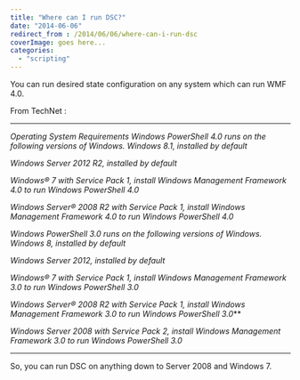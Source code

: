 ```yaml
---
title: "Where can I run DSC?"
date: "2014-06-06"
redirect_from : /2014/06/06/where-can-i-run-dsc
coverImage: goes here...
categories: 
  - "scripting"
---
```


You can run desired state configuration on any system which can run WMF 4.0.

From TechNet : 
****
*Operating System Requirements Windows PowerShell 4.0 runs on the following versions of Windows. Windows 8.1, installed by default*

*Windows Server 2012 R2, installed by default*

*Windows® 7 with Service Pack 1, install Windows Management Framework 4.0 to run Windows PowerShell 4.0*

*Windows Server® 2008 R2 with Service Pack 1, install Windows Management Framework 4.0 to run Windows PowerShell 4.0*

*Windows PowerShell 3.0 runs on the following versions of Windows. Windows 8, installed by default*

*Windows Server 2012, installed by default*

*Windows® 7 with Service Pack 1, install Windows Management Framework 3.0 to run Windows PowerShell 3.0*

*Windows Server® 2008 R2 with Service Pack 1, install Windows Management Framework 3.0 to run Windows PowerShell 3.0***

*Windows Server 2008 with Service Pack 2, install Windows Management Framework 3.0 to run Windows PowerShell 3.0*
****

So, you can run DSC on anything down to Server 2008 and Windows 7.